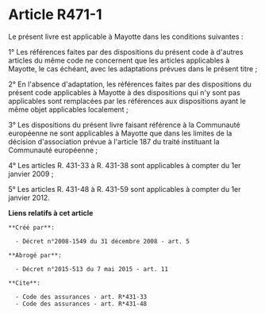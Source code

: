 # Article R471-1

Le présent livre est applicable à Mayotte dans les conditions suivantes : 

1° Les références faites par des dispositions du présent code à d'autres articles du même code ne concernent que les articles
applicables à Mayotte, le cas échéant, avec les adaptations prévues dans le présent titre ; 

2° En l'absence d'adaptation, les références faites par des dispositions du présent code applicables à Mayotte à des
dispositions qui n'y sont pas applicables sont remplacées par les références aux dispositions ayant le même objet applicables
localement ; 

3° Les dispositions du présent livre faisant référence à la Communauté européenne ne sont applicables à Mayotte que dans les
limites de la décision d'association prévue à l'article 187 du traité instituant la Communauté européenne ; 

4° Les articles R. 431-33 à R. 431-38 sont applicables à compter du 1er janvier 2009 ; 

5° Les articles R. 431-48 à R. 431-59 sont applicables à compter du 1er janvier 2012.

**Liens relatifs à cet article**

	**Créé par**:

	  - Décret n°2008-1549 du 31 décembre 2008 - art. 5

	**Abrogé par**:

	  - Décret n°2015-513 du 7 mai 2015 - art. 11

	**Cite**:

	  - Code des assurances - art. R*431-33
	  - Code des assurances - art. R*431-48
